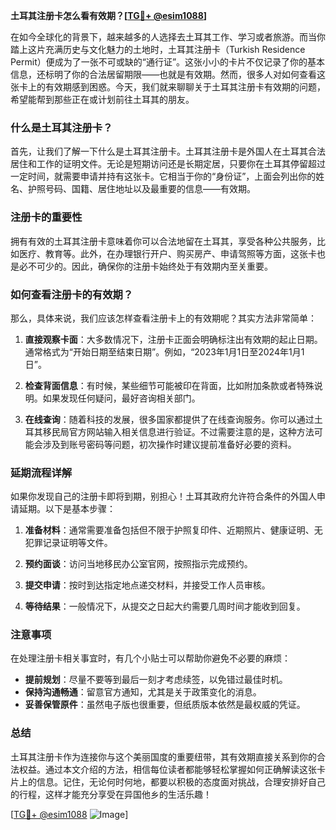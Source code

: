 **土耳其注册卡怎么看有效期？[[TG💪+ @esim1088](https://t.me/s/esim1088)]**

在如今全球化的背景下，越来越多的人选择去土耳其工作、学习或者旅游。而当你踏上这片充满历史与文化魅力的土地时，土耳其注册卡（Turkish Residence Permit）便成为了一张不可或缺的“通行证”。这张小小的卡片不仅记录了你的基本信息，还标明了你的合法居留期限——也就是有效期。然而，很多人对如何查看这张卡上的有效期感到困惑。今天，我们就来聊聊关于土耳其注册卡有效期的问题，希望能帮到那些正在或计划前往土耳其的朋友。

### 什么是土耳其注册卡？

首先，让我们了解一下什么是土耳其注册卡。土耳其注册卡是外国人在土耳其合法居住和工作的证明文件。无论是短期访问还是长期定居，只要你在土耳其停留超过一定时间，就需要申请并持有这张卡。它相当于你的“身份证”，上面会列出你的姓名、护照号码、国籍、居住地址以及最重要的信息——有效期。

### 注册卡的重要性

拥有有效的土耳其注册卡意味着你可以合法地留在土耳其，享受各种公共服务，比如医疗、教育等。此外，在办理银行开户、购买房产、申请驾照等方面，这张卡也是必不可少的。因此，确保你的注册卡始终处于有效期内至关重要。

### 如何查看注册卡的有效期？

那么，具体来说，我们应该怎样查看注册卡上的有效期呢？其实方法非常简单：

1. **直接观察卡面**：大多数情况下，注册卡正面会明确标注出有效期的起止日期。通常格式为“开始日期至结束日期”。例如，“2023年1月1日至2024年1月1日”。

2. **检查背面信息**：有时候，某些细节可能被印在背面，比如附加条款或者特殊说明。如果发现任何疑问，最好咨询相关部门。

3. **在线查询**：随着科技的发展，很多国家都提供了在线查询服务。你可以通过土耳其移民局官方网站输入相关信息进行验证。不过需要注意的是，这种方法可能会涉及到账号密码等问题，初次操作时建议提前准备好必要的资料。

### 延期流程详解

如果你发现自己的注册卡即将到期，别担心！土耳其政府允许符合条件的外国人申请延期。以下是基本步骤：

1. **准备材料**：通常需要准备包括但不限于护照复印件、近期照片、健康证明、无犯罪记录证明等文件。
   
2. **预约面谈**：访问当地移民办公室官网，按照指示完成预约。
   
3. **提交申请**：按时到达指定地点递交材料，并接受工作人员审核。
   
4. **等待结果**：一般情况下，从提交之日起大约需要几周时间才能收到回复。

### 注意事项

在处理注册卡相关事宜时，有几个小贴士可以帮助你避免不必要的麻烦：
- **提前规划**：尽量不要等到最后一刻才考虑续签，以免错过最佳时机。
- **保持沟通畅通**：留意官方通知，尤其是关于政策变化的消息。
- **妥善保管原件**：虽然电子版也很重要，但纸质版本依然是最权威的凭证。

### 总结

土耳其注册卡作为连接你与这个美丽国度的重要纽带，其有效期直接关系到你的合法权益。通过本文介绍的方法，相信每位读者都能够轻松掌握如何正确解读这张卡片上的信息。记住，无论何时何地，都要以积极的态度面对挑战，合理安排好自己的行程，这样才能充分享受在异国他乡的生活乐趣！

[[TG💪+ @esim1088](https://t.me/s/esim1088) ![Image](https://i.postimg.cc/4NQfJmqS/Snipaste-2025-05-13-00-14-12.png)]